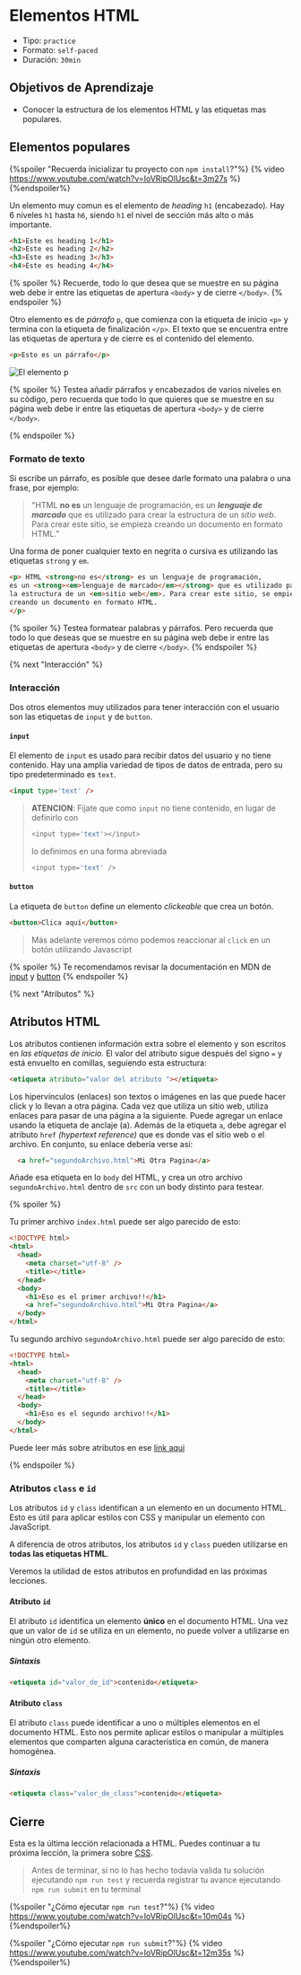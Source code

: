 # Elementos HTML

- Tipo: `practice`
- Formato: `self-paced`
- Duración: `30min`

## Objetivos de Aprendizaje

- Conocer la estructura de los elementos HTML y las etiquetas mas populares.

## Elementos populares

{%spoiler "Recuerda inicializar tu proyecto con `npm install`?"%}
{% video https://www.youtube.com/watch?v=IoVRipOlUsc&t=3m27s %}
{%endspoiler%}

Un elemento muy comun es el elemento de _heading_ `h1` (encabezado).
Hay 6 niveles `h1` hasta `h6`, siendo `h1` el nivel de sección más alto o más
importante.

```html
<h1>Este es heading 1</h1>
<h2>Este es heading 2</h2>
<h3>Este es heading 3</h3>
<h4>Este es heading 4</h4>
```

{% spoiler %}
Recuerde, todo lo que desea que se muestre en su página web
debe ir entre las etiquetas de apertura `<body>` y de cierre `</body>`.
{% endspoiler %}

Otro elemento es de _párrafo_ `p`, que comienza con la etiqueta de inicio `<p>`
y termina con la etiqueta de finalización `</p>`. El texto que se encuentra
entre las etiquetas de apertura y de cierre es el contenido del elemento.

```html
<p>Esto es un párrafo</p>
```

![El elemento `p`](https://user-images.githubusercontent.com/25912510/35747217-7bb85acc-0817-11e8-9248-5b00951cf963.png)

{% spoiler %}
Testea añadir párrafos y encabezados de varios niveles en su código,
pero recuerda que todo lo que quieres que se muestre en su página web
debe ir entre las etiquetas de apertura `<body>` y de cierre `</body>`.

{% endspoiler %}

### Formato de texto

Si escribe un párrafo, es posible que desee darle formato una palabra o una
frase, por ejemplo:

> "HTML **no es** un lenguaje de programación,
> es un **_lenguaje de marcado_** que es utilizado para crear la estructura
> de un _sitio web_. Para crear este sitio, se empieza creando
> un documento en formato HTML."

Una forma de poner cualquier texto en negrita o cursiva es utilizando
las etiquetas `strong` y `em`.

```html
<p> HTML <strong>no es</strong> es un lenguaje de programación,
es un <strong><em>lenguaje de marcado</em></strong> que es utilizado para crear
la estructura de un <em>sitio web</em>. Para crear este sitio, se empieza
creando un documento en formato HTML.
</p>
```

{% spoiler %}
Testea formatear palabras y párrafos.
Pero recuerda que todo lo que deseas que se muestre en su página web
debe ir entre las etiquetas de apertura `<body>` y de cierre `</body>`.
{% endspoiler %}

{% next "Interacción" %}

### Interacción

Dos otros elementos muy utilizados para tener interacción con el usuario son
las etiquetas de `input` y de `button`.

#### `input`

El elemento de `input` es usado para recibir datos del usuario y no tiene
contenido. Hay una amplia variedad de tipos de datos de entrada,
pero su tipo predeterminado es `text`.

```html
<input type='text' />
```

> **ATENCION**: Fíjate que como `input` no tiene contenido, en lugar de definirlo
> con
>
> ```js
> <input type='text'></input>
> ```
>
> lo definimos en una forma abreviada
>
> ```js
> <input type='text' />
> ```

#### `button`

La etiqueta de `button` define un elemento _clickeable_ que crea un botón.

```html
<button>Clica aquí</button>
```

> Más adelante veremos cómo podemos reaccionar al `click` en un botón utilizando
> Javascript

{% spoiler %}
Te recomendamos revisar la documentación en MDN de
[input](https://developer.mozilla.org/es/docs/Web/HTML/Element/input)
y
[button](https://developer.mozilla.org/es/docs/Web/HTML/Element/input)
{% endspoiler %}

{% next "Atributos" %}

## Atributos HTML

Los atributos contienen información extra sobre el elemento y son escritos
en _las etiquetas de inicio._ El valor del atributo sigue después del signo `=`
y está envuelto en comillas, seguiendo esta estructura:

```html
<etiqueta atributo="valor del atributo "></etiqueta>
```

Los hipervínculos (enlaces) son textos o imágenes en las que puede hacer click
y lo llevan a otra página. Cada vez que utiliza un sitio web, utiliza enlaces
para pasar de una página a la siguiente. Puede agregar un enlace usando la
etiqueta de anclaje (a). Además de la etiqueta `a`, debe agregar el atributo
`href` _(hypertext reference)_ que es donde vas el sitio web o el archivo.
En conjunto, su enlace debería verse así:

```html
  <a href="segundoArchivo.html">Mi Otra Pagina</a>
```

Añade esa etiqueta en lo `body` del HTML, y crea un otro archivo
`segundoArchivo.html` dentro de `src` con un body distinto para testear.

{% spoiler %}

Tu primer archivo `index.html` puede ser algo parecido de esto:

```html
<!DOCTYPE html>
<html>
  <head>
    <meta charset="utf-8" />
    <title></title>
  </head>
  <body>
    <h1>Eso es el primer archivo!!</h1>
    <a href="segundoArchivo.html">Mi Otra Pagina</a>
  </body>
</html>
```

Tu segundo archivo `segundoArchivo.html` puede ser algo parecido de esto:

```html
<!DOCTYPE html>
<html>
  <head>
    <meta charset="utf-8" />
    <title></title>
  </head>
  <body>
    <h1>Eso es el segundo archivo!!</h1>
  </body>
</html>
```

Puede leer más sobre atributos en ese
[link aqui](https://developer.mozilla.org/es/docs/Learn/HTML/Introduction_to_HTML/Getting_started#atributos)

{% endspoiler %}

### Atributos `class` e `id`

Los atributos `id` y `class` identifican a un elemento en un documento HTML.
Esto es útil para aplicar estilos con CSS y manipular un elemento con JavaScript.

A diferencia de otros atributos, los atributos `id` y `class` pueden utilizarse
en **todas las etiquetas HTML**.

Veremos la utilidad de estos atributos en profundidad en las próximas lecciones.

#### Atributo `id`

El atributo `id` identifica un elemento **único** en el documento HTML. Una vez
que un valor de `id` se utiliza en un elemento, no puede volver a utilizarse
en ningún otro elemento.

##### Sintaxis

```html
<etiqueta id="valor_de_id">contenido</etiqueta>
```

#### Atributo `class`

El atributo `class` puede identificar a uno o múltiples elementos en el
documento HTML. Esto nos permite aplicar estilos o manipular a múltiples
elementos que comparten alguna característica en común, de manera homogénea.

##### Sintaxis

```html
<etiqueta class="valor_de_class">contenido</etiqueta>
```

## Cierre

Esta es la última lección relacionada a HTML.
Puedes continuar a tu próxima lección, la primera sobre
[CSS](https://lab.cs50.io/Laboratoria/admission-curriculum/rediseno-prework-fe/admission/03-prework/05-css-basics/sandbox/01-intro/).

> Antes de terminar, si no lo has hecho todavía valida tu solución ejecutando
> `npm run test` y recuerda registrar tu avance ejecutando `npm run submit` en
> tu terminal

{%spoiler "¿Cómo ejecutar `npm run test`?"%}
{% video https://www.youtube.com/watch?v=IoVRipOlUsc&t=10m04s %}
{%endspoiler%}

{%spoiler "¿Cómo ejecutar `npm run submit`?"%}
{% video https://www.youtube.com/watch?v=IoVRipOlUsc&t=12m35s %}
{%endspoiler%}
